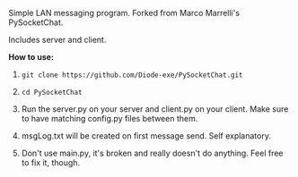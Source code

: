 <!-- # PySocketChat
Client / Server Chat using Python and Sockets.  (Computer Network Programming 2023/2024 Project - @unibo Cesena)

Made by Marco Marrelli, 0001079192 -->

Simple LAN messaging program. Forked from Marco Marrelli's PySocketChat. 

Includes server and client. 

**How to use:**

1. ```git clone https://github.com/Diode-exe/PySocketChat.git```

2. ```cd PySocketChat```

3. Run the server.py on your server and client.py on your client. Make sure to have matching config.py files between them. 

4. msgLog.txt will be created on first message send. Self explanatory.

5. Don't use main.py, it's broken and really doesn't do anything. Feel free to fix it, though. 
